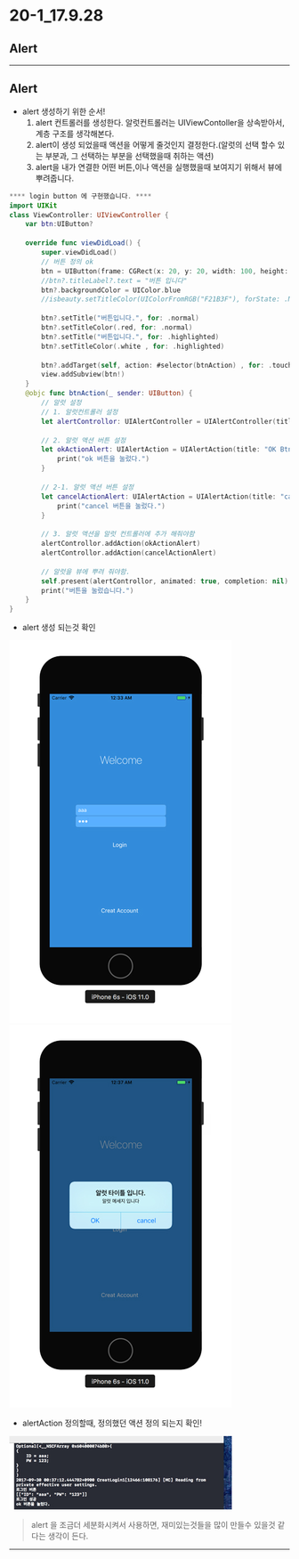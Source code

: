 # 20-1_17.9.28

## Alert

---

## Alert

- alert 생성하기 위한 순서!
	1. alert 컨트롤러를 생성한다. 알럿컨트롤러는 UIViewContoller을 상속받아서, 계층 구조를 생각해본다.
	2. alert이 생성 되었을때 액션을 어떻게 줄것인지 결정한다.(알럿의 선택 할수 있는 부분과, 그 선택하는 부분을 선택했을때 취하는 액션)
	3. alert을 내가 연결한 어떤 버튼,이나 액션을 실행했을때 보여지기 위해서 뷰에 뿌려줍니다.
	
	
```swift
**** login button 에 구현했습니다. ****
import UIKit
class ViewController: UIViewController {
    var btn:UIButton?
    
    override func viewDidLoad() {
        super.viewDidLoad()    
        // 버튼 정의 ok
        btn = UIButton(frame: CGRect(x: 20, y: 20, width: 100, height: 100))
        //btn?.titleLabel?.text = "버튼 입니다"
        btn?.backgroundColor = UIColor.blue
        //isbeauty.setTitleColor(UIColorFromRGB("F21B3F"), forState: .Normal)
        
        btn?.setTitle("버튼입니다.", for: .normal)
        btn?.setTitleColor(.red, for: .normal)
        btn?.setTitle("버튼입니다.", for: .highlighted)
        btn?.setTitleColor(.white , for: .highlighted)
        
        btn?.addTarget(self, action: #selector(btnAction) , for: .touchUpInside)
        view.addSubview(btn!)
    }
    @objc func btnAction(_ sender: UIButton) {
        // 알럿 설정   
        // 1. 알럿컨트롤러 설정
        let alertControllor: UIAlertController = UIAlertController(title: "알럿 타이틀 입니다.", message: "알럿 메세지 입니다", preferredStyle: .alert)
        
        // 2. 알럿 액션 버튼 설정
        let okActionAlert: UIAlertAction = UIAlertAction(title: "OK Btn", style: .destructive) { (alert) in
            print("ok 버튼을 눌렀다.")
        }
        
        // 2-1. 알럿 액션 버튼 설정
        let cancelActionAlert: UIAlertAction = UIAlertAction(title: "cancel", style: .default) { (alert) in
            print("cancel 버튼을 눌렀다.")
        }
        
        // 3. 알럿 액션을 알럿 컨트롤러에 추가 해줘야함
        alertControllor.addAction(okActionAlert)
        alertControllor.addAction(cancelActionAlert)
       
        // 알럿을 뷰에 뿌려 줘야함. 
        self.present(alertControllor, animated: true, completion: nil)
        print("버튼을 눌렀습니다.")
    }
}
```

- alert 생성 되는것 확인 

<p align="center">

![screensh](/study/image/LoginAlert.jpg) ![screensh](/study/image/LoginAlert-1.jpg)

</p>

- alertAction 정의할때, 정의했던 액션 정의 되는지 확인!

<p align="center">

![screensh](/study/image/LoginAlert-2.jpg)

</p>

> alert 을 조금더 세분화시켜서 사용하면, 재미있는것들을 많이 만들수 있을것 같다는 생각이 든다.
---
